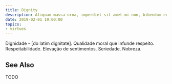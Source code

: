 ```yaml
---
title: Dignity
description: Aliquam massa urna, imperdiet sit amet mi non, bibendum euismod est.
date: 2019-02-01 19:00:00
topics: 
- virtues
---
```


Dignidade - [do latim dignitate]. Qualidade moral que infunde respeito. Respeitabilidade. Elevação de sentimentos. Seriedade. Nobreza. 


## See Also
TODO



